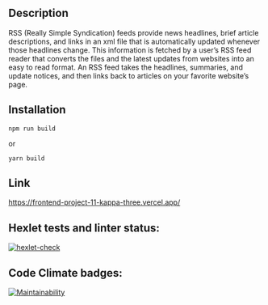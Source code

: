 ## Description

RSS (Really Simple Syndication) feeds provide news headlines, brief article descriptions, and links in an xml file that is automatically updated whenever those headlines change. This information is fetched by a user’s RSS feed reader that converts the files and the latest updates from websites into an easy to read format. An RSS feed takes the headlines, summaries, and update notices, and then links back to articles on your favorite website’s page.

## Installation

```
npm run build
```

or

```
yarn build
```
## Link
https://frontend-project-11-kappa-three.vercel.app/

## Hexlet tests and linter status:

[![hexlet-check](https://github.com/VictoriaBoyarkina/frontend-project-11/actions/workflows/hexlet-check.yml/badge.svg)](https://github.com/VictoriaBoyarkina/frontend-project-11/actions/workflows/hexlet-check.yml)

## Code Climate badges:

[![Maintainability](https://api.codeclimate.com/v1/badges/2dd8281e3649e6c5c96d/maintainability)](https://codeclimate.com/github/VictoriaBoyarkina/frontend-project-11/maintainability)
